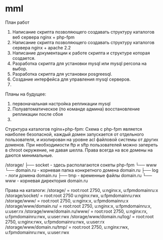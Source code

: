 mml
===

План работ
1. Написание скрипта позволяющего создавать структуру каталогов веб сервера nginx + php-fpm
2. Написание скрипта позволяющего создавать структуру каталогов сервера nginx + apache 2.2
3. Написание документации к работе скрипта и структуре которая создается.
4. Разработка скрипта для установки mysql или mysql percona на выбор.
5. Разработка скрипта для установки posgreesql.
4. Создание интерфейса для управления mysql серверов.
5. 


Планы на будущее:
1. первоначальная настройка репликации mysql 
2. Полуавтоматическое (по команде админа) восстановление репликации после сбоя
3. 



Cтурктура каталогов nginx+php-fpm:
Схема с php-fpm является наиболее безопасной, каждый домен запускается от отдельного пользователя, и изолирован на уровне acl файловой системы от других доменов. При необходимости ftp и sftp пользователей можно запереть в chroot окружение, не давая шелла. Права всегда на все домены на даются минимальные.

/storage/
├── socket 				- здесь располагаются сокеты php-fpm
└── www	
	└── domain.ru		- корневая папка конкретного домена domain.ru
        ├── log			- логи домена domain.ru
        ├── tmp			- временные файлы domain.ru
        └── www			- корневая директория domain.ru

Права на каталоги:
/storage/						= root:root 2750, u:nginx:x, u:fpmdomainru:x
/storage/socket/				= root:root 2750 u:nginx:rwx, u:fpmdomainru:rwx
/storage/www/					= root:root 2750, u:nginx:x, u:fpmdomainru:x
/storage/www/domain.ru/			= root:root 2750, u:nginx:x, u:fpmdomainru:x, u:user:rx
/storage/www/domain.ru/www/		= root:root 2750, u:nginx:rx, u:fpmdomainru:rwx, u:user:rwx
/storage/www/domain.ru/log/		= root:root 2750, u:nginx:rwx, u:fpmdomainru:rwx, u:user:rx
/storage/www/domain.ru/tmp/		= root:root 2750, u:nginx:rwx, u:fpmdomainru:rwx, u:user:rwx

